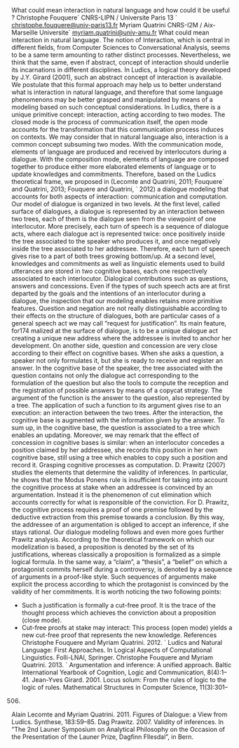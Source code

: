 What could mean interaction in natural language and how could it
be useful ?
Christophe Fouquere´
CNRS-LIPN / Universite Paris 13 ´
christophe.fouquere@univ-paris13.fr
Myriam Quatrini
CNRS-I2M / Aix-Marseille Universite´
myriam.quatrini@univ-amu.fr
What could mean interaction in natural
language. The notion of Interaction, which
is central in different fields, from Computer
Sciences to Conversational Analysis, seems to
be a same term amounting to rather distinct
processes. Nevertheless, we think that the
same, even if abstract, concept of interaction
should underlie its incarnations in different
disciplines. In Ludics, a logical theory developed by J.Y. Girard (2001), such an abstract
concept of interaction is available. We postulate that this formal approach may help us to
better understand what is interaction in natural
language, and therefore that some language
phenomenons may be better grasped and manipulated by means of a modeling based on
such conceptual considerations.
In Ludics, there is a unique primitive concept:
interaction, acting according to two modes.
The closed mode is the process of communication itself, the open mode accounts for the
transformation that this communication process induces on contexts. We may consider
that in natural language also, interaction is a
common concept subsuming two modes. With
the communication mode, elements of language are produced and received by interlocutors during a dialogue. With the composition
mode, elements of language are composed
together to produce either more elaborated
elements of language or to update knowledges and commitments. Therefore, based
on the Ludics theoretical frame, we proposed
in (Lecomte and Quatrini, 2011; Fouquere´
and Quatrini, 2013; Fouquere and Quatrini, ´
2012) a dialogue modeling that accounts for
both aspects of interaction: communication
and computation. Our model of dialogue is
organized in two levels. At the first level,
called surface of dialogues, a dialogue is represented by an interaction between two trees,
each of them is the dialogue seen from the
viewpoint of one interlocutor. More precisely,
each turn of speech is a sequence of dialogue
acts, where each dialogue act is represented
twice: once positively inside the tree associated to the speaker who produces it, and
once negatively inside the tree associated to
her addressee. Therefore, each turn of speech
gives rise to a part of both trees growing bottom/up. At a second level, knowledges and
commitments as well as linguistic elements
used to build utterances are stored in two cognitive bases, each one respectively associated
to each interlocutor.
Dialogical contributions such as questions,
answers and concessions. Even if the types
of such speech acts are at first departed by
the goals and the intentions of an interlocutor during a dialogue, the inspection that our
modeling enables retains more primitive features. Question and negation are not really
distinguishable according to their effects on
the structure of dialogues, both are particular
cases of a general speech act we may call “request for justification”. Its main feature, for174
malized at the surface of dialogue, is to be
a unique dialogue act creating a unique new
address where the addressee is invited to anchor her development. On another side, question and concession are very close according
to their effect on cognitive bases. When she
asks a question, a speaker not only formulates
it, but she is ready to receive and register an
answer. In the cognitive base of the speaker,
the tree associated with the question contains
not only the dialogue act corresponding to the
formulation of the question but also the tools
to compute the reception and the registration
of possible answers by means of a copycat
strategy. The argument of the function is the
answer to the question, also represented by a
tree. The application of such a function to its
argument gives rise to an execution: an interaction between the two trees. After the interaction, the cognitive base is augmented with
the information given by the answer. To sum
up, in the cognitive base, the question is associated to a tree which enables an updating.
Moreover, we may remark that the effect of
concession in cognitive bases is similar: when
an interlocutor concedes a position claimed by
her addressee, she records this position in her
own cognitive base, still using a tree which enables to copy such a position and record it.
Grasping cognitive processes as computation. D. Prawitz (2007) studies the elements
that determine the validity of inferences. In
particular, he shows that the Modus Ponens
rule is insufficient for taking into account the
cognitive process at stake when an addressee
is convinced by an argumentation. Instead it
is the phenomenon of cut elimination which
accounts correctly for what is responsible of
the conviction. For D. Prawitz, the cognitive
process requires a proof of one premise followed by the deductive extraction from this
premise towards a conclusion. By this way,
the addressee of an argumentation is obliged
to accept an inference, if she stays rational.
Our dialogue modeling follows and even more
goes further Prawitz analysis. According to
the theoretical framework on which our modelization is based, a proposition is denoted by
the set of its justifications, whereas classically
a proposition is formalized as a simple logical
formula. In the same way, a “claim”, a “thesis”, a “belief” on which a protagonist commits herself during a controversy, is denoted
by a sequence of arguments in a proof-like
style. Such sequences of arguments make explicit the process according to which the protagonist is convinced by the validity of her
commitments. It is worth noticing the two following points:
- Such a justification is formally a cut-free
proof. It is the trace of the thought process
which achieves the conviction about a proposition (close mode).
- Cut-free proofs at stake may interact: This
process (open mode) yields a new cut-free
proof that represents the new knowledge.
References
Christophe Fouquere and Myriam Quatrini. 2012. ´
Ludics and Natural Language: First Approaches. In Logical Aspects of Computational
Linguistics. Folli-LNAI, Springer.
Christophe Fouquere and Myriam Quatrini. 2013. ´
Argumentation and inference: A unified approach. Baltic International Yearbook of Cognition, Logic and Communication, 8(4):1–41.
Jean-Yves Girard. 2001. Locus solum: From the
rules of logic to the logic of rules. Mathematical Structures in Computer Science, 11(3):301–
506.
Alain Lecomte and Myriam Quatrini. 2011. Figures of Dialogue: a View from Ludics. Synthese, 183:59–85.
Dag Prawitz. 2007. Validity of inferences. In
”The 2nd Launer Symposium on Analytical
Philosophy on the Occasion of the Presentation
of the Launer Prize, Dagfinn Fllesdal”, in Bern.